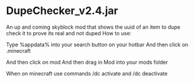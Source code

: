 # DupeChecker_v2.4.jar
An up and coming skyblock mod that shows the uuid of an item to dupe check it to prove its real and not duped
How to use:

Type %appdata% into your search button on your hotbar And then click on .minecraft

And then click on mod And then drag in Mod into your mods folder

When on minecraft use commands /dc activate and /dc deactivate
